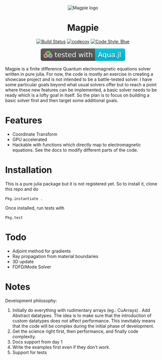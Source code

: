 <div align="center">
  
<img src="" alt="Magpie logo" width="300">

# Magpie
[![Build Status](https://github.com/chalk-lab/Mooncake.jl/actions/workflows/CI.yml/badge.svg?branch=main)](https://github.com/chalk-lab/Mooncake.jl/actions/workflows/CI.yml?query=branch%3Amain)
[![codecov](https://codecov.io/github/chalk-lab/Mooncake.jl/graph/badge.svg?token=NUPWTB4IAP)](https://codecov.io/github/chalk-lab/Mooncake.jl)
[![Code Style: Blue](https://img.shields.io/badge/code%20style-blue-4495d1.svg)](https://github.com/JuliaDiff/BlueStyle)
<!-- [![Stable docs](https://img.shields.io/badge/docs-stable-blue.svg)](https://chalk-lab.github.io/Mooncake.jl/stable) -->
[![Aqua QA](https://raw.githubusercontent.com/JuliaTesting/Aqua.jl/master/badge.svg)](https://github.com/JuliaTesting/Aqua.jl)

</div>
<!-- [![Aqua QA](https://raw.githubusercontent.com/JuliaTesting/Aqua.jl/master/badge.svg)](https://github.com/JuliaTesting/Aqua.jl) -->

Magpie is a finite difference Quantum electromagnetic equations solver written in pure julia.
For now, the code is mostly an exercise in creating a showcase project and is not intended to be a battle-tested solver. I have some particular goals beyond what usual solvers offer but to reach a point where these new features can be implemented, a basic solver needs to be ready which is a lofty goal in itself. So the plan is to focus on building a basic solver first and then target some additional goals.

# Features
  - Coordinate Transform
  - GPU accelerated
  - Hackable with functions which directly map to electromagnetic equations. See the docs to modify different parts of the code.

# Installation
This is a pure julia package but it is not registered yet. So to install it, clone this repo and do 
```
Pkg.instantiate .
```

Once installed, run tests with 
```
Pkg.test
```

# Todo
  - Adjoint method for gradients
  - Ray propagation from material boundaries
  - 3D update
  - FDFD/Mode Solver

# Notes
Development philosophy:
  1. Initially do everything with rudimentary arrays (eg.: CuArrays) . Add Abstract datatypes. The idea is to make sure that the introduction of custom datatypes does not affect performance. This inevitably means that the code will be complex during the initial phase of development.
  2. Get the science right first, then performance, and finally code complexity.
  3. Docs support from day 1
  4. Write the examples first even if they don't work.
  5. Support for tests 

